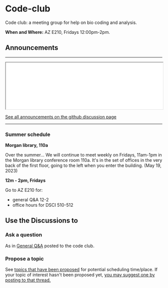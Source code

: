 # Code-club
Code club: a meeting group for help on bio coding and analysis.

**When and Where:** AZ E210, Fridays 12:00pm-2pm.

## Announcements

---
<iframe style="width: 100%;" src="//eexhqlcs37sd5tlpzqnfklgm5a0ahdpu.lambda-url.us-west-2.on.aws/"></iframe>

[See all announcements on the github discussion page](https://github.com/Colorado-State-University-CMB/Code-club/discussions/categories/announcements?discussions_q=is%3Aopen+category%3AAnnouncements+sort%3Adate_created) 

---

### Summer schedule

**Morgan library, 110a**

Over the summer... 
We will continue to meet weekly on Fridays, 11am-1pm in the Morgan library conference room 110a. It's in the set of offices in the very back of the first floor, going to the left when you enter the building. (May 19, 2023)

**12m - 2pm, Fridays**

Go to AZ E210 for:
 * general Q&A 12-2
 * office hours for DSCI 510-512

## Use the Discussions to

### Ask a question

As in [General Q&A](https://github.com/Colorado-State-University-CMB/Code-club/discussions/categories/q-a) posted to the code club.

### Propose a topic

See [topics that have been proposed](https://github.com/Colorado-State-University-CMB/Code-club/discussions/categories/topics) for potential scheduling time/place. If your topic of interest hasn't been proposed yet, [you may suggest one by posting to that thread.](https://github.com/Colorado-State-University-CMB/Code-club/discussions/new?category=topics)
